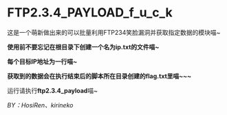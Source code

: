 # FTP2.3.4_PAYLOAD_f_u_c_k

这是一个萌新做出来的可以批量利用FTP234笑脸漏洞并获取指定数据的模块喵~

**使用前不要忘记在根目录下创建一个名为ip.txt的文件喵~**

**每个目标IP地址为一行喵~**

**获取到的数据会在执行结束后的脚本所在目录创建的flag.txt里喵~~~**

运行请执行**ftp2.3.4_payload**喵~

*BY：HosiRen、kirineko*